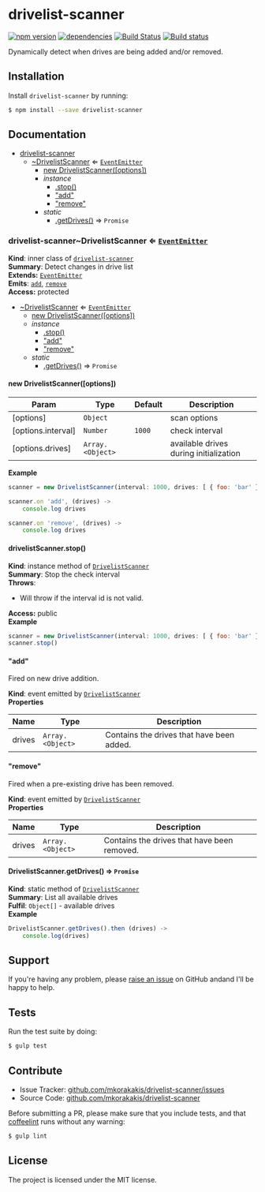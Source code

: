 drivelist-scanner
=================

[![npm version](https://badge.fury.io/js/drivelist-scanner.svg)](http://badge.fury.io/js/drivelist-scanner)
[![dependencies](https://david-dm.org/mkorakakis/drivelist-scanner.png)](https://david-dm.org/mkorakakis/drivelist-scanner.png)
[![Build Status](https://travis-ci.org/mkorakakis/drivelist-scanner.svg?branch=master)](https://travis-ci.org/mkorakakis/drivelist-scanner)
[![Build status](https://ci.appveyor.com/api/projects/status/dljdbst05bp29wgv?svg=true)](https://ci.appveyor.com/project/mkorakakis/drivelist-scanner)

Dynamically detect when drives are being added and/or removed.

Installation
------------

Install `drivelist-scanner` by running:

```sh
$ npm install --save drivelist-scanner
```

Documentation
-------------


* [drivelist-scanner](#module_drivelist-scanner)
  * [~DrivelistScanner](#module_drivelist-scanner..DrivelistScanner) ⇐ <code>[EventEmitter](http://nodejs.org/api/events.html)</code>
    * [new DrivelistScanner([options])](#new_module_drivelist-scanner..DrivelistScanner_new)
    * _instance_
      * [.stop()](#module_drivelist-scanner..DrivelistScanner+stop)
      * ["add"](#module_drivelist-scanner..DrivelistScanner+event_add)
      * ["remove"](#module_drivelist-scanner..DrivelistScanner+event_remove)
    * _static_
      * [.getDrives()](#module_drivelist-scanner..DrivelistScanner.getDrives) ⇒ <code>Promise</code>

<a name="module_drivelist-scanner..DrivelistScanner"></a>
### drivelist-scanner~DrivelistScanner ⇐ <code>[EventEmitter](http://nodejs.org/api/events.html)</code>
**Kind**: inner class of <code>[drivelist-scanner](#module_drivelist-scanner)</code>  
**Summary**: Detect changes in drive list  
**Extends:** <code>[EventEmitter](http://nodejs.org/api/events.html)</code>  
**Emits**: <code>[add](#module_drivelist-scanner..DrivelistScanner+event_add)</code>, <code>[remove](#module_drivelist-scanner..DrivelistScanner+event_remove)</code>  
**Access:** protected  

* [~DrivelistScanner](#module_drivelist-scanner..DrivelistScanner) ⇐ <code>[EventEmitter](http://nodejs.org/api/events.html)</code>
  * [new DrivelistScanner([options])](#new_module_drivelist-scanner..DrivelistScanner_new)
  * _instance_
    * [.stop()](#module_drivelist-scanner..DrivelistScanner+stop)
    * ["add"](#module_drivelist-scanner..DrivelistScanner+event_add)
    * ["remove"](#module_drivelist-scanner..DrivelistScanner+event_remove)
  * _static_
    * [.getDrives()](#module_drivelist-scanner..DrivelistScanner.getDrives) ⇒ <code>Promise</code>

<a name="new_module_drivelist-scanner..DrivelistScanner_new"></a>
#### new DrivelistScanner([options])

| Param | Type | Default | Description |
| --- | --- | --- | --- |
| [options] | <code>Object</code> |  | scan options |
| [options.interval] | <code>Number</code> | <code>1000</code> | check interval |
| [options.drives] | <code>Array.&lt;Object&gt;</code> |  | available drives during initialization |

**Example**  
```js
scanner = new DrivelistScanner(interval: 1000, drives: [ { foo: 'bar' } ])

scanner.on 'add', (drives) ->
	console.log drives

scanner.on 'remove', (drives) ->
	console.log drives
```
<a name="module_drivelist-scanner..DrivelistScanner+stop"></a>
#### drivelistScanner.stop()
**Kind**: instance method of <code>[DrivelistScanner](#module_drivelist-scanner..DrivelistScanner)</code>  
**Summary**: Stop the check interval  
**Throws**:

- Will throw if the interval id is not valid.

**Access:** public  
**Example**  
```js
scanner = new DrivelistScanner(interval: 1000, drives: [ { foo: 'bar' } ])
scanner.stop()
```
<a name="module_drivelist-scanner..DrivelistScanner+event_add"></a>
#### "add"
Fired on new drive addition.

**Kind**: event emitted by <code>[DrivelistScanner](#module_drivelist-scanner..DrivelistScanner)</code>  
**Properties**

| Name | Type | Description |
| --- | --- | --- |
| drives | <code>Array.&lt;Object&gt;</code> | Contains the drives that have been added. |

<a name="module_drivelist-scanner..DrivelistScanner+event_remove"></a>
#### "remove"
Fired when a pre-existing drive has been removed.

**Kind**: event emitted by <code>[DrivelistScanner](#module_drivelist-scanner..DrivelistScanner)</code>  
**Properties**

| Name | Type | Description |
| --- | --- | --- |
| drives | <code>Array.&lt;Object&gt;</code> | Contains the drives that have been removed. |

<a name="module_drivelist-scanner..DrivelistScanner.getDrives"></a>
#### DrivelistScanner.getDrives() ⇒ <code>Promise</code>
**Kind**: static method of <code>[DrivelistScanner](#module_drivelist-scanner..DrivelistScanner)</code>  
**Summary**: List all available drives  
**Fulfil**: <code>Object[]</code> - available drives  
**Example**  
```js
DrivelistScanner.getDrives().then (drives) ->
	console.log(drives)
```

Support
-------

If you're having any problem, please [raise an issue](https://github.com/mkorakakis/drivelist-scanner/issues/new) on GitHub andand I'll be happy to help.

Tests
-----

Run the test suite by doing:

```sh
$ gulp test
```

Contribute
----------

- Issue Tracker: [github.com/mkorakakis/drivelist-scanner/issues](https://github.com/mkorakakis/drivelist-scanner/issues)
- Source Code: [github.com/mkorakakis/drivelist-scanner](https://github.com/mkorakakis/drivelist-scanner)

Before submitting a PR, please make sure that you include tests, and that [coffeelint](http://www.coffeelint.org/) runs without any warning:

```sh
$ gulp lint
```

License
-------

The project is licensed under the MIT license.
